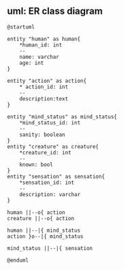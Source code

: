 ## uml: ER class diagram

```plantuml
@startuml

entity "human" as human{
    *human_id: int
    --
    name: varchar
    age: int
}

entity "action" as action{
    * action_id: int
    --
    description:text
}

entity "mind_status" as mind_status{
    *mind_status_id: int
    --
    sanity: boolean
}
entity "creature" as creature{
    *creature_id: int
    --
    known: bool
}
entity "sensation" as sensation{
    *sensation_id: int
    --
    description: varchar
}

human ||--o{ action
creature ||--o{ action

human ||--|{ mind_status
action }o--|{ mind_status

mind_status ||--|{ sensation

@enduml
```

<!-- 
действие аффектит чувство, а чувство аффектит человека и его разум. в первую очередь разум. 

 -->